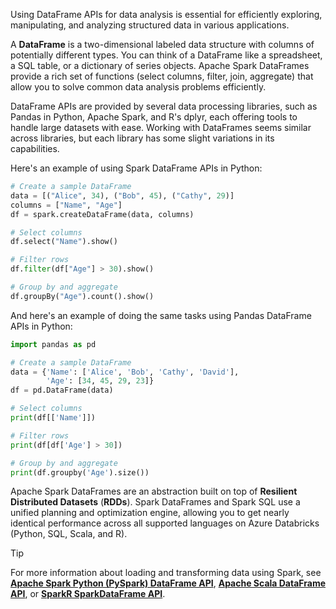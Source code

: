 Using DataFrame APIs for data analysis is essential for efficiently exploring, manipulating, and analyzing structured data in various applications.

A **DataFrame** is a two-dimensional labeled data structure with columns of potentially different types. You can think of a DataFrame like a spreadsheet, a SQL table, or a dictionary of series objects. Apache Spark DataFrames provide a rich set of functions (select columns, filter, join, aggregate) that allow you to solve common data analysis problems efficiently.

DataFrame APIs are provided by several data processing libraries, such as Pandas in Python, Apache Spark, and R's dplyr, each offering tools to handle large datasets with ease. Working with DataFrames seems similar across libraries, but each library has some slight variations in its capabilities.

Here's an example of using Spark DataFrame APIs in Python:

```python
# Create a sample DataFrame
data = [("Alice", 34), ("Bob", 45), ("Cathy", 29)]
columns = ["Name", "Age"]
df = spark.createDataFrame(data, columns)

# Select columns
df.select("Name").show()

# Filter rows
df.filter(df["Age"] > 30).show()

# Group by and aggregate
df.groupBy("Age").count().show()
```

And here's an example of doing the same tasks using Pandas DataFrame APIs in Python:

```python
import pandas as pd

# Create a sample DataFrame
data = {'Name': ['Alice', 'Bob', 'Cathy', 'David'],
        'Age': [34, 45, 29, 23]}
df = pd.DataFrame(data)

# Select columns
print(df[['Name']])

# Filter rows
print(df[df['Age'] > 30])

# Group by and aggregate
print(df.groupby('Age').size())
```

Apache Spark DataFrames are an abstraction built on top of **Resilient Distributed Datasets** (**RDDs**). Spark DataFrames and Spark SQL use a unified planning and optimization engine, allowing you to get nearly identical performance across all supported languages on Azure Databricks (Python, SQL, Scala, and R).

> [!Tip]
> For more information about loading and transforming data using Spark, see **[Apache Spark Python (PySpark) DataFrame API](https://api-docs.databricks.com/python/pyspark/latest/pyspark.sql/api/pyspark.sql.DataFrame.html#pyspark-sql-dataframe)**, **[Apache Scala DataFrame API](https://api-docs.databricks.com/scala/spark/latest/org/apache/spark/index.html)**, or **[SparkR SparkDataFrame API](https://spark.apache.org/docs/latest/sparkr.html)**.
